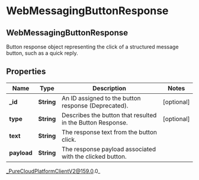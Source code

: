 # WebMessagingButtonResponse

## WebMessagingButtonResponse
Button response object representing the click of a structured message button, such as a quick reply.

## Properties

|Name | Type | Description | Notes|
|------------ | ------------- | ------------- | -------------|
| **_id** | **String** | An ID assigned to the button response (Deprecated). | [optional] |
| **type** | **String** | Describes the button that resulted in the Button Response. | [optional] |
| **text** | **String** | The response text from the button click. | |
| **payload** | **String** | The response payload associated with the clicked button. | |



_PureCloudPlatformClientV2@159.0.0_
